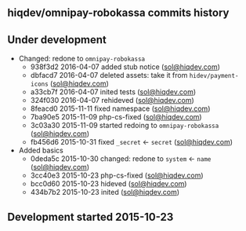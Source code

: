 hiqdev/omnipay-robokassa commits history
----------------------------------------

## Under development

- Changed: redone to `omnipay-robokassa`
    - 938f3d2 2016-04-07 added stub notice (sol@hiqdev.com)
    - dbfacd7 2016-04-07 deleted assets: take it from `hidev/payment-icons` (sol@hiqdev.com)
    - a33cb7f 2016-04-07 inited tests (sol@hiqdev.com)
    - 324f030 2016-04-07 rehideved (sol@hiqdev.com)
    - 8feacd0 2015-11-11 fixed namespace (sol@hiqdev.com)
    - 7ba90e5 2015-11-09 php-cs-fixed (sol@hiqdev.com)
    - 3c03a30 2015-11-09 started redoing to `omnipay-robokassa` (sol@hiqdev.com)
    - fb456d6 2015-10-31 fixed `_secret` <- `secret` (sol@hiqdev.com)
- Added basics
    - 0deda5c 2015-10-30 changed: redone to `system` <- `name` (sol@hiqdev.com)
    - 3cc40e3 2015-10-23 php-cs-fixed (sol@hiqdev.com)
    - bcc0d60 2015-10-23 hideved (sol@hiqdev.com)
    - 434b7b2 2015-10-23 inited (sol@hiqdev.com)

## Development started 2015-10-23

